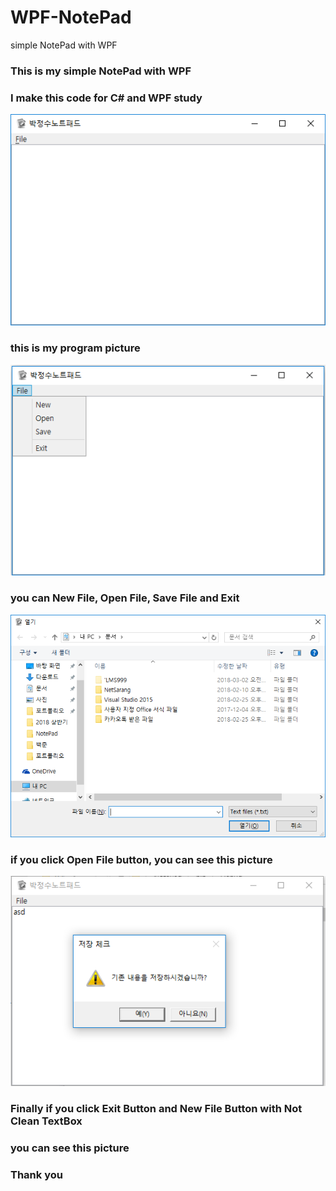 # WPF-NotePad
simple NotePad with WPF

### This is my simple NotePad with WPF

### I make this code for C# and WPF study

![entirety program](https://github.com/ParkJeongSu/WPF-NotePad/blob/master/1.png)


### this is my program picture

![entirety program](https://github.com/ParkJeongSu/WPF-NotePad/blob/master/2.png)

### you can New File, Open File, Save File and Exit

![entirety program](https://github.com/ParkJeongSu/WPF-NotePad/blob/master/3.png)

### if you click Open File button, you can see this picture

![entirety program](https://github.com/ParkJeongSu/WPF-NotePad/blob/master/4.png)

### Finally if you click Exit Button and New File Button with Not Clean TextBox
### you can see this picture

### Thank you
